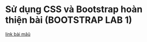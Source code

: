  # Sử dụng CSS và Bootstrap hoàn thiện bài  (BOOTSTRAP LAB 1)
 [link bài mâũ](https://preview.colorlib.com/theme/shionhouse/)
